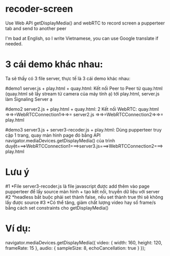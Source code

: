 # recoder-screen
Use Web API getDisplayMedia() and webRTC to record screen a pupperteer tab and send to another peer

I'm bad at English, so I write Vietnamese, you can use Google translate if needed.

# 3 cái demo khác nhau:
Ta sẽ thấy có 3 file server, thực tế là 3 cái demo khác nhau:

#demo1
server.js + play.html + quay.html: Kết nối Peer to Peer từ quay.html (quay.html sẽ lấy stream từ camera của máy tính ạ) tới play.html, server.js làm Signaling Server ạ

#demo2
server2.js + play.html + quay.html: 2 Kết nối WebRTC: quay.html =>=>=WebRTCConnection1=>=>= server2.js =>=>=WebRTCConnection2=>=>= play.html

#demo3
server3.js + server3-recoder.js + play.html: Dùng pupperteer truy cập 1 trang, quay màn hình page đó bằng API navigator.mediaDevices.getDisplayMedia() của trình duyệt===>WebRTCConnection1===>server3.js===>WebRTCConnection2===>play.html

# Lưu ý
#1 *File server3-recoder.js là file javascript được add thêm vào page pupperteer để lấy source màn hình + tạo kết nối, truyền dữ liệu với server
#2 *headless bắt buộc phải set thành false, nếu set thành true thì sẽ không lấy được source
#3 *Có thể tăng, giảm chất lượng video hay số frame/s bằng cách set constraints cho getDisplayMedia()
# Ví dụ:
navigator.mediaDevices.getDisplayMedia({
video: {
        width: 160,
        height: 120,
        frameRate: 15
      },
audio: {
      sampleSize: 8,
      echoCancellation: true
    }
});
